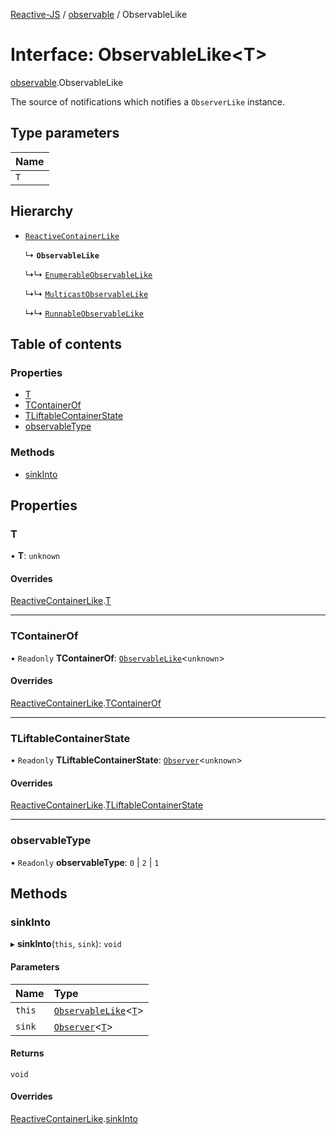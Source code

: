 [Reactive-JS](../README.md) / [observable](../modules/observable.md) / ObservableLike

# Interface: ObservableLike<T\>

[observable](../modules/observable.md).ObservableLike

The source of notifications which notifies a `ObserverLike` instance.

## Type parameters

| Name |
| :------ |
| `T` |

## Hierarchy

- [`ReactiveContainerLike`](reactiveContainer.ReactiveContainerLike.md)

  ↳ **`ObservableLike`**

  ↳↳ [`EnumerableObservableLike`](observable.EnumerableObservableLike.md)

  ↳↳ [`MulticastObservableLike`](observable.MulticastObservableLike.md)

  ↳↳ [`RunnableObservableLike`](observable.RunnableObservableLike.md)

## Table of contents

### Properties

- [T](observable.ObservableLike.md#t)
- [TContainerOf](observable.ObservableLike.md#tcontainerof)
- [TLiftableContainerState](observable.ObservableLike.md#tliftablecontainerstate)
- [observableType](observable.ObservableLike.md#observabletype)

### Methods

- [sinkInto](observable.ObservableLike.md#sinkinto)

## Properties

### T

• **T**: `unknown`

#### Overrides

[ReactiveContainerLike](reactiveContainer.ReactiveContainerLike.md).[T](reactiveContainer.ReactiveContainerLike.md#t)

___

### TContainerOf

• `Readonly` **TContainerOf**: [`ObservableLike`](observable.ObservableLike.md)<`unknown`\>

#### Overrides

[ReactiveContainerLike](reactiveContainer.ReactiveContainerLike.md).[TContainerOf](reactiveContainer.ReactiveContainerLike.md#tcontainerof)

___

### TLiftableContainerState

• `Readonly` **TLiftableContainerState**: [`Observer`](../classes/observer.Observer.md)<`unknown`\>

#### Overrides

[ReactiveContainerLike](reactiveContainer.ReactiveContainerLike.md).[TLiftableContainerState](reactiveContainer.ReactiveContainerLike.md#tliftablecontainerstate)

___

### observableType

• `Readonly` **observableType**: ``0`` \| ``2`` \| ``1``

## Methods

### sinkInto

▸ **sinkInto**(`this`, `sink`): `void`

#### Parameters

| Name | Type |
| :------ | :------ |
| `this` | [`ObservableLike`](observable.ObservableLike.md)<[`T`](flowable.FlowableStreamLike.md#t)\> |
| `sink` | [`Observer`](../classes/observer.Observer.md)<[`T`](flowable.FlowableStreamLike.md#t)\> |

#### Returns

`void`

#### Overrides

[ReactiveContainerLike](reactiveContainer.ReactiveContainerLike.md).[sinkInto](reactiveContainer.ReactiveContainerLike.md#sinkinto)
